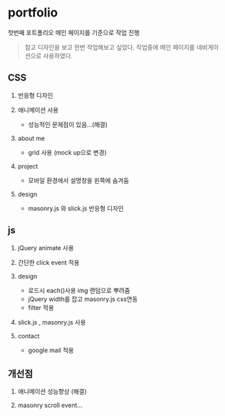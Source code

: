 # portfolio

첫번째 포트폴리오
메인 페이지를 기준으로 작업 진행 
> 참고 디자인을 보고 한번 작업해보고 싶었다.
작업중에 메인 페이지를 네비게이션으로 사용하였다.

## CSS

1. 반응형 디자인

2. 애니메이션 사용 
    * 성능적인 문제점이 있음...(해결)

3. about me 
    * grid 사용 (mock up으로 변경)

4. project
    * 모바일 환경에서 설명창을 왼쪽에 숨겨둠

5. design 
    * masonry.js 와 slick.js 반응형 디자인


## js

1. jQuery animate 사용 

2. 간단한 click event 적용

3. design 
    * 로드시 each()사용 img 랜덤으로 뿌려줌
    * jQuery width를 잡고 masonry.js css연동
    * filter 적용

4. slick.js , masonry.js 사용

5. contact 
    *  google mail 적용



## 개선점

1. 애니메이션 성능향상 (해결)

2. masonry scroll event...
